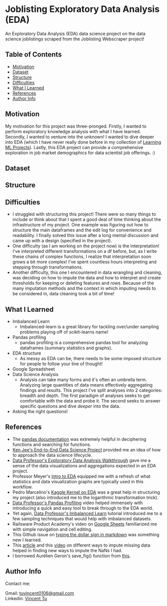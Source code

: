 # Joblisting Exploratory Data Analysis (EDA)

An Exploratory Data Analysis (EDA) data science project on the data science joblistings scraped from the Joblisting Webscraper project!

## Table of Contents

- [Motivation](https://github.com/alckasoc/Joblisting-EDA/blob/main/README.md#motivation)
- [Dataset](https://github.com/alckasoc/Joblisting-EDA/blob/main/README.md#dataset)
- [Structure](https://github.com/alckasoc/Joblisting-EDA/blob/main/README.md#structure)
- [Difficulties](https://github.com/alckasoc/Joblisting-EDA/blob/main/README.md#difficulties)
- [What I Learned](https://github.com/alckasoc/Joblisting-EDA/blob/main/README.md#what-i-learned)
- [References](https://github.com/alckasoc/Joblisting-EDA/blob/main/README.md#references)
- [Author Info](https://github.com/alckasoc/Joblisting-EDA/blob/main/README.md#author-info)


## Motivation

My motivation for this project was three-pronged. Firstly, I wanted to perform exploratory knowledge analysis with what I have learned. Secondly, I wanted to venture into the unknown! I wanted to dive deeper into EDA (which I have never really done before in my collection of [Learning ML Projects](https://github.com/alckasoc/LearningML-Projects)). Lastly, this EDA project can provide a comprehensive exploration in job market demographics for data scientist job offerings. :)

## Dataset

## Structure

## Difficulties

- I struggled with structuring this project! There were so many things to include or think about that I spent a good deal of time thinking about the infrastructure of my project. One example was figuring out how to structure the main dataframes and the edit log for convenience and readability. I finally solved this issue after a long mental discussion and came up with a design (specified in the project).
- One difficulty (as I am working on the project now) is the interpretation! I've interpreted different transformations on a df before, but, as I write these chains of complex functions, I realize that interpretation soon grows a bit more complex! I've spent countless hours interpreting and stepping through transformations.
- Another difficulty, this one I encountered in data wrangling and cleaning, was deciding on how to impute the data and how to interpret and create thresholds for keeping or deleting features and rows. Because of the many imputation methods and the context in which imputing needs to be considered in, data cleaning took a bit of time!

## What I Learned

- Imbalanced Learn
    - Imbalanced-learn is a great library for tackling over/under sampling problems playing off of scikit-learns name!
- Pandas profiling
    - pandas profiling is a comprehensive pandas tool for analyzing dataframes (summary statistics and graphs).
- EDA structure
    - As messy as EDA can be, there needs to be some imposed structure for people to follow your line of thought!
- Google Spreadsheet
- Data Science Analysis
    - Analysis can take many forms and it's often an umbrella term. Analyzing large quantities of data means effectively aggregating findings and results. This project I've split analyses into 2 categories: breadth and depth. The first paradigm of analyses seeks to get comfortable with the data and probe it. The second seeks to answer specific questions and dive *deeper* into the data.
- Asking the right questions!
    

## References

- The [pandas documentation](https://pandas.pydata.org/pandas-docs/stable/) was extremely helpful in deciphering functions and searching for functions.
- [Ken Jee's End-to-End Data Science Project](https://www.youtube.com/watch?v=QWgg4w1SpJ8&list=PL2zq7klxX5ASFejJj80ob9ZAnBHdz5O1t&index=4&ab_channel=KenJeeKenJeeVerified) provided me an idea of how to approach the data science lifecycle.
- [Data Professor's Exploratory Data Analysis Walkthrough](https://www.youtube.com/watch?v=9m4n2xVzk9o) gave me a sense of the data visualizations and aggregations expected in an EDA project.
- Professor Meyer's [Intro to EDA](https://www.youtube.com/watch?v=zHcQPKP6NpM) equipped me with a refresh of what statistics and data visualization graphs are typically used in this workflow. 
- Pedro Marcelino's [Kaggle Kernel on EDA](https://www.kaggle.com/pmarcelino/comprehensive-data-exploration-with-python) was a great help in structuring my project (also introduced me to the logarithmic transformation trick).
- [Data Professor's Pandas Profiling](https://www.youtube.com/watch?v=Ef169VELt5o&ab_channel=DataProfessorDataProfessor) video helped immensely with introducing a quick and easy tool to break through to the EDA world.
- Yet again, [Data Professor's Imbalanced Learn](https://www.youtube.com/watch?v=4SivdTLIwHc) tutorial introduced me to a few sampling techniques that would help with imbalanced datasets.
- Railsware Product Academy's video on [Google Sheets](https://www.youtube.com/watch?v=FIkZ1sPmKNw&t=481s) familiarized me with simple navigation and cell editing.
- This Github issue on [typing the dollar sign in markdown](https://github.com/jupyter/notebook/issues/1080) was something new I learned.
- This [article](https://towardsdatascience.com/6-different-ways-to-compensate-for-missing-values-data-imputation-with-examples-6022d9ca0779) and this [video](https://www.youtube.com/watch?v=fYhr8eF1ubo) on different ways to impute missing data helped in finding new ways to impute the NaNs I had.
- I borrowed Aurélien Geron's save_fig() function from [this](https://github.com/ageron/handson-ml2/blob/master/04_training_linear_models.ipynb).

## Author Info

Contact me:

Gmail: tuvincent0106@gmail.com\
Linkedin: [Vincent Tu](https://www.linkedin.com/in/vincent-tu-422b18208/)